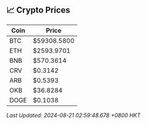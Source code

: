 ## 📈 Crypto Prices

| Coin | Price |
| ---- | ----- |
| BTC | $59308.5800 |
| ETH | $2593.9701 |
| BNB | $570.3614 |
| CRV | $0.3142 |
| ARB | $0.5393 |
| OKB | $36.8284 |
| DOGE | $0.1038 |

_Last Updated: 2024-08-21 02:59:48.678 +0800 HKT_